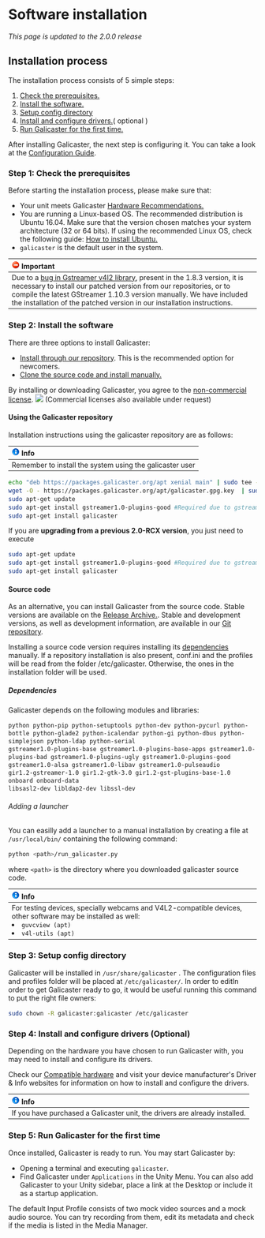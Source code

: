 Software installation
=====================

*This page is updated to the 2.0.0 release*

Installation process
--------------------
The installation process consists of 5 simple steps:

1. [Check the prerequisites.](#step-1-check-the-prerequisites)
1. [Install the software.](#step-2-install-the-software)
1. [Setup config directory](#step-3-setup-config-directory)
1. [Install and configure drivers.](#step-4-install-and-configure-drivers-optional)( optional )
1. [Run Galicaster for the first time.](#step-5-run-galicaster-for-the-first-time)

After installing Galicaster, the next step is configuring it. You can take a look at the [Configuration Guide](GalicasterConfiguration.md).

### Step 1: Check the prerequisites
Before starting the installation process, please make sure that:

* Your unit meets Galicaster [Hardware Recommendations.](HardwareRecommendations.md)
* You are running a Linux-based OS. The recommended distribution is Ubuntu 16.04. Make sure that the version chosen matches your system architecture (32 or 64 bits). If using the recommended Linux OS, check the following guide: [How to install Ubuntu.](SoftwareInstallation/InstallingUbuntu.md)
* `galicaster` is the default user in the system.

|![forbbiden](images/forbidden.gif) Important                                               |
|                    :------                                             |
|   Due to a [bug in Gstreamer v4l2 library](https://github.com/teltek/Galicaster/issues/298), present in the 1.8.3 version, it is necessary to install our patched version from our repositories, or to compile the latest GStreamer 1.10.3 version manually. We have included the installation of the patched version in our installation instructions. |


### Step 2: Install the software
 There are three options to install Galicaster:
 * [Install through our repository](#using-the-galicaster-repository). This is the recommended option for newcomers.
 * [Clone the source code and install manually.](#source-code)


 By installing or downloading Galicaster, you agree to the [non-commercial license](http://creativecommons.org/licenses/by-nc-sa/3.0/). ![](http://i.creativecommons.org/l/by-nc-sa/3.0/80x15.png) (Commercial licenses also available under request)

#### Using the Galicaster repository
Installation instructions using the galicaster repository are as follows:

|![Info](images/info.gif) Info                                                |
|                    :------                                             |
|   Remember to install the system using the galicaster user|

```bash
echo "deb https://packages.galicaster.org/apt xenial main" | sudo tee --append /etc/apt/sources.list.d/galicaster.list
wget -O - https://packages.galicaster.org/apt/galicaster.gpg.key  | sudo apt-key add -
sudo apt-get update
sudo apt-get install gstreamer1.0-plugins-good #Required due to gstreamer error
sudo apt-get install galicaster
```
If you are **upgrading from a previous 2.0-RCX version**, you just need to execute
```bash
sudo apt-get update
sudo apt-get install gstreamer1.0-plugins-good #Required due to gstreamer error
sudo apt-get install galicaster
```

#### Source code
As an alternative, you can install Galicaster from the source code. Stable versions are available on the [Release Archive.](SoftwareInstallation/ReleaseArchive.md). Stable and development versions, as well as development information, are available in our [Git repository](http://github.com/teltek/Galicaster).

Installing a source code version requires installing its [dependencies](#dependencies) manually.
If a repository installation is also present, conf.ini and the profiles will be read from the folder /etc/galicaster. Otherwise, the ones in the installation folder will be used.

##### Dependencies

Galicaster depends on the following modules and libraries:
```
python python-pip python-setuptools python-dev python-pycurl python-bottle python-glade2 python-icalendar python-gi python-dbus python-simplejson python-ldap python-serial
gstreamer1.0-plugins-base gstreamer1.0-plugins-base-apps gstreamer1.0-plugins-bad gstreamer1.0-plugins-ugly gstreamer1.0-plugins-good gstreamer1.0-alsa gstreamer1.0-libav gstreamer1.0-pulseaudio
gir1.2-gstreamer-1.0 gir1.2-gtk-3.0 gir1.2-gst-plugins-base-1.0
onboard onboard-data
libsasl2-dev libldap2-dev libssl-dev
```

###### Adding a launcher
You can easilly add a launcher to a manual installation by creating a file at `/usr/local/bin/` containing the following command:
```bash
python <path>/run_galicaster.py
```
where `<path>` is the directory where you downloaded galicaster source code.

|![Info](images/info.gif) Info |
| :------ |
| For testing devices, specially webcams and V4L2-compatible devices, other software may be installed as well:<li>`guvcview (apt)`</li><li>`v4l-utils (apt)`</li> |

### Step 3: Setup config directory

Galicaster will be installed in `/usr/share/galicaster` . The configuration files and profiles folder will be placed at `/etc/galicaster/`. In order to editIn order to get Galicaster ready to go, it would be useful running this command to put the right file owners:
```bash
sudo chown -R galicaster:galicaster /etc/galicaster
```

### Step 4: Install and configure drivers (Optional)
Depending on the hardware you have chosen to run Galicaster with, you may need to install and configure its drivers.

Check our [Compatible hardware](HardwareRecommendations/CompatibleHardware.md) and visit your device manufacturer's Driver & Info websites for information on how to install and configure the drivers.

|![Info](images/info.gif) Info                                                |
|                    :------                                             |
|   If you have purchased a Galicaster unit, the drivers are already installed. |

### Step 5: Run Galicaster for the first time
Once installed, Galicaster is ready to run. You may start Galicaster by:

* Opening a terminal and executing `galicaster`.
* Find Galicaster under `Applications` in the Unity Menu.
You can also add Galicaster to your Unity sidebar, place a link at the Desktop or include it as a startup application.

The default Input Profile consists of two mock video sources and a mock audio source. You can try recording from them, edit its metadata and check if the media is listed in the Media Manager.
